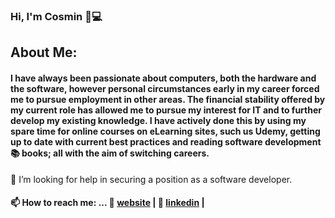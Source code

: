 ### Hi, I'm Cosmin 👋💻

<!--
**cosminsoy/cosminsoy** is a ✨ _special_ ✨ repository because its `README.md` (this file) appears on your GitHub profile.

Here are some ideas to get you started:

- 🔭 I’m currently working on ...
- 🌱 I’m currently learning ...
- 👯 I’m looking to collaborate on ...
- 🤔 I’m looking for help with ...
- 💬 Ask me about ...
- 📫 How to reach me: ...
- 😄 Pronouns: ...
- ⚡ Fun fact: ...
-->

## About Me:
#### I have always been passionate about computers, both the hardware and the software, however personal circumstances early in my career forced me to pursue employment in other areas. The financial stability offered by my current role has allowed me to pursue my interest for IT and to further develop my existing knowledge. I have actively done this by using my spare time for online courses on eLearning sites, such us Udemy, getting up to date with current best practices and reading software development 📚 books; all with the aim of switching careers.

🤔 I’m looking for help in securing a position as a software developer.

#### 📫 How to reach me: ... 🏡 [website][website] **|** 👔 [linkedin][linkedin] **|**

[website]: http://cosmingherghe.dev
[linkedin]: https://www.linkedin.com/in/cosmingherghe
